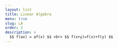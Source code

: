 ```yaml
---
layout: list
title: Linear Algebra
menu: true
slug: LA
order: 2
description: >
  $$ f(ax) = af(x) $$ <br> $$ f(x+y)=f(x)+f(y) $$ 
---
```


